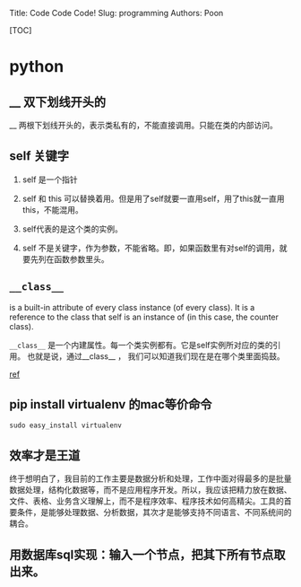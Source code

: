 Title: Code Code Code!
Slug: programming
Authors: Poon

[TOC]


# python 

## __ 双下划线开头的
 __ 两根下划线开头的，表示类私有的，不能直接调用。只能在类的内部访问。

## self 关键字

1. self 是一个指针 

2. self 和 this 可以替换着用。但是用了self就要一直用self，用了this就一直用this，不能混用。

3. self代表的是这个类的实例。 

4. self 不是关键字，作为参数，不能省略。即，如果函数里有对self的调用，就要先列在函数参数里头。

## `__class__`

is a built-in attribute of every class instance (of every class). It is a reference to the class that self is an instance of (in this case, the counter class).

`__class__` 是一个内建属性。每一个类实例都有。它是self实例所对应的类的引用。 也就是说，通过__class__ ， 我们可以知道我们现在是在哪个类里面捣鼓。

[ref](http://www.diveintopython.net/object_oriented_framework/class_attributes.html)

##  pip install virtualenv 的mac等价命令

    sudo easy_install virtualenv 

## 效率才是王道
终于想明白了，我目前的工作主要是数据分析和处理，工作中面对得最多的是批量数据处理，结构化数据等，而不是应用程序开发。所以，我应该把精力放在数据、文件、表格、业务含义理解上，而不是程序效率、程序技术如何高精尖。工具的首要条件，是能够处理数据、分析数据，其次才是能够支持不同语言、不同系统间的耦合。


## 用数据库sql实现：输入一个节点，把其下所有节点取出来。



